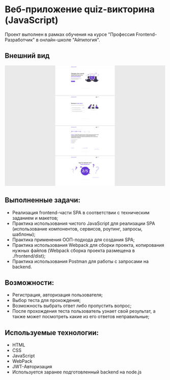 # Веб-приложение quiz-викторина (JavaScript)

Проект выполнен в рамках обучения на курсе "Профессия Frontend-Разработчик" в онлайн-школе "Айтилогия".

## Внешний вид

![project-screen](project-image.jpg)

## Выполненные задачи:
- Реализация frontend-части SPA в соответствии с техническим заданием и макетов;
- Практика использования чистого JavaScript для реализации SPA (использование компонентов, сервисов, роутинг, запросы, шаблоны);
- Практика применения ООП-подхода для создания SPA;
- Практика использования Webpack для сборки проекта, копирования нужных файлов (Webpack сборка проекта размещена в ./frontend/dist);
- Практика использования Postman для работы с запросами на backend.

## Возможности:
* Регистрация, авторизация пользователя;
* Выбор теста для прохождения;
* Возможность выбрать ответ либо пропустить вопрос;
* После прохождения теста пользователь узнает свой результат, а также может посмотреть какие из его ответов неправильные;

## Используемые технологии:
* HTML
* CSS
* JavaScript
* WebPack
* JWT-Авторизация
* Используется заранее подготовленный backend на node.js
